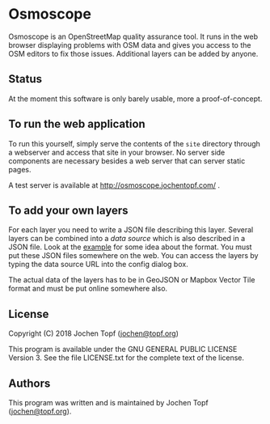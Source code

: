 
# Osmoscope

Osmoscope is an OpenStreetMap quality assurance tool. It runs in the web
browser displaying problems with OSM data and gives you access to the OSM
editors to fix those issues. Additional layers can be added by anyone.


## Status

At the moment this software is only barely usable, more a proof-of-concept.


## To run the web application

To run this yourself, simply serve the contents of the `site` directory
through a webserver and access that site in your browser. No server side
components are necessary besides a web server that can server static pages.

A test server is available at http://osmoscope.jochentopf.com/ .


## To add your own layers

For each layer you need to write a JSON file describing this layer. Several
layers can be combined into a *data source* which is also described in a JSON
file. Look at the [example](http://area.jochentopf.com/osmm/layers.json) for
some idea about the format. You must put these JSON files somewhere on the web.
You can access the layers by typing the data source URL into the config dialog
box.

The actual data of the layers has to be in GeoJSON or Mapbox Vector Tile
format and must be put online somewhere also.


## License

Copyright (C) 2018  Jochen Topf (jochen@topf.org)

This program is available under the GNU GENERAL PUBLIC LICENSE Version 3.
See the file LICENSE.txt for the complete text of the license.


## Authors

This program was written and is maintained by Jochen Topf (jochen@topf.org).


